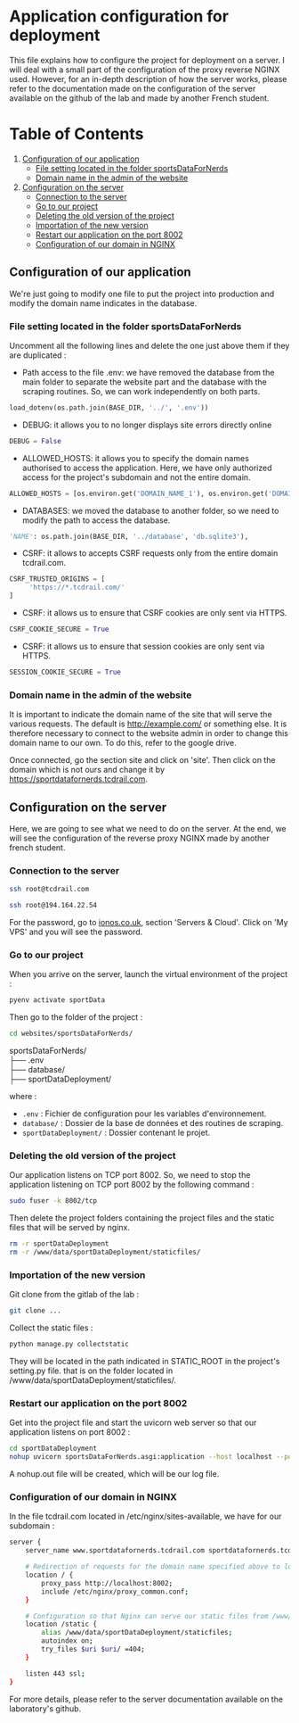 # Application configuration for deployment

This file explains how to configure the project for deployment on a server. I will deal with a small part of the configuration of the proxy reverse NGINX used. However, for an in-depth description of how the server works, please refer to the documentation made on the configuration of the server available on the github of the lab and made by another French student.

# Table of Contents
1. [Configuration of our application ](#configuration-of-our-application)
     - [File setting located in the folder sportsDataForNerds](#file-setting-located-in-the-folder-sportsdatafornerds)
     - [Domain name in the admin of the website](#domain-name-in-the-admin-of-the-website)
2. [Configuration on the server](#configuration-on-the-server)
     - [Connection to the server](#connection-to-the-server)
     - [Go to our project](#go-to-our-project)
     - [Deleting the old version of the project](#deleting-the-old-version-of-the-project)
     - [Importation of the new version](#importation-of-the-new-version)
     - [Restart our application on the port 8002](#restart-our-application-on-the-port-8002)
     - [Configuration of our domain in NGINX](#configuration-of-our-domain-in-nginx)
       
## Configuration of our application 

We're just going to modify one file to put the project into production and modify the domain name indicates in the database.

### File setting located in the folder sportsDataForNerds

Uncomment all the following lines and delete the one just above them if they are duplicated :
- Path access to the file .env: we have removed the database from the main folder to separate the website part and the database with the scraping routines. So, we can work independently on both parts.
```python
load_dotenv(os.path.join(BASE_DIR, '../', '.env')) 
```
- DEBUG: it allows you to no longer displays site errors directly online
```python
DEBUG = False
```
- ALLOWED_HOSTS: it allows you to specify the domain names authorised to access the application. Here, we have only authorized access for the project's subdomain and not the entire domain.
```python
ALLOWED_HOSTS = [os.environ.get('DOMAIN_NAME_1'), os.environ.get('DOMAIN_NAME_2')]
```
- DATABASES: we moved the database to another folder, so we need to modify the path to access the database.
```python
'NAME': os.path.join(BASE_DIR, '../database', 'db.sqlite3'),
```
- CSRF: it allows to accepts CSRF requests only from the entire domain tcdrail.com.
```python
CSRF_TRUSTED_ORIGINS = [
     'https://*.tcdrail.com/'
]
```
- CSRF: it allows us to ensure that CSRF cookies are only sent via HTTPS.
```python
CSRF_COOKIE_SECURE = True
```
- CSRF: it allows us to ensure that session cookies are only sent via HTTPS.
```python
SESSION_COOKIE_SECURE = True
```
### Domain name in the admin of the website

It is important to indicate the domain name of the site that will serve the various requests. The default is http://example.com/ or something else. It is therefore necessary to connect to the website admin in order to change this domain name to our own. To do this, refer to the google drive. 

Once connected, go the section site and click on 'site'. Then click on the domain which is not ours and change it by https://sportdatafornerds.tcdrail.com.

## Configuration on the server

Here, we are going to see what we need to do on the server. At the end, we will see the configuration of the reverse proxy NGINX made by another french student.

### Connection to the server

```sh
ssh root@tcdrail.com
```
```sh
ssh root@194.164.22.54
```
For the password, go to [ionos.co.uk](https://www.ionos.co.uk/), section 'Servers & Cloud'. Click on 'My VPS' and you will see the password.

### Go to our project

When you arrive on the server, launch the virtual environment of the project :
```sh
pyenv activate sportData
```
Then go to the folder of the project :
```sh
cd websites/sportsDataForNerds/
```
sportsDataForNerds/  
├── .env  
├── database/  
├── sportDataDeployment/  

where :
- `.env` : Fichier de configuration pour les variables d'environnement.
- `database/` : Dossier de la base de données et des routines de scraping.
- `sportDataDeployment/` : Dossier contenant le projet.

### Deleting the old version of the project

Our application listens on TCP port 8002. So, we need to stop the application listening on TCP port 8002 by the following command :
```sh
sudo fuser -k 8002/tcp
```
Then delete the project folders containing the project files and the static files that will be served by nginx.
```sh
rm -r sportDataDeployment
rm -r /www/data/sportDataDeployment/staticfiles/
```
### Importation of the new version

Git clone from the gitlab of the lab :
```sh
git clone ...
```
Collect the static files :
```sh
python manage.py collectstatic
```
 They will be located in the path indicated in STATIC_ROOT in the project's setting.py file. that is on the folder located in /www/data/sportDataDeployment/staticfiles/. 

### Restart our application on the port 8002

Get into the project file and start the uvicorn web server so that our application listens on port 8002 :
```sh
cd sportDataDeployment
nohup uvicorn sportsDataForNerds.asgi:application --host localhost --port 8002 &
```
A nohup.out file will be created, which will be our log file.

### Configuration of our domain in NGINX
In the file tcdrail.com located in /etc/nginx/sites-available, we have for our subdomain :
```sh
server {
    server_name www.sportdatafornerds.tcdrail.com sportdatafornerds.tcdrail.com;

    # Redirection of requests for the domain name specified above to localhost:8002, where the web application runs
    location / {
        proxy_pass http://localhost:8002;
        include /etc/nginx/proxy_common.conf;
    }

    # Configuration so that Nginx can serve our static files from /www/data/sportDataDeployment/staticfiles and 404 error handling.
    location /static {
        alias /www/data/sportDataDeployment/staticfiles;
        autoindex on;
        try_files $uri $uri/ =404;
    }

    listen 443 ssl;
}
```
For more details, please refer to the server documentation available on the laboratory's github.
